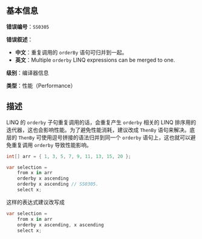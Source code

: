 ## 基本信息

**错误编号**：`SS0305`

**错误叙述**：

* **中文**：重复调用的 `orderBy` 语句可归并到一起。
* **英文**：Multiple `orderby` LINQ expressions can be merged to one.

**级别**：编译器信息

**类型**：性能（Performance）

## 描述

LINQ 的 `orderby` 子句重复调用的话，会重复产生 `orderby` 相关的 LINQ 排序用的迭代器，这也会影响性能。为了避免性能消耗，建议改成 `ThenBy` 语句来解决。底层的 `ThenBy` 可使用逗号拼接的语法归并到同一个 `orderby` 语句上，这也就可以避免重复调用 `orderby` 导致性能影响。

```csharp
int[] arr = { 1, 3, 5, 7, 9, 11, 13, 15, 20 };

var selection =
    from x in arr
    orderby x ascending
    orderby x ascending // SS0305.
    select x;
```

这样的表达式建议改写成

```csharp
var selection =
    from x in arr
    orderby x ascending, x ascending
    select x;
```

